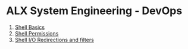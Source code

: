 # ALX System Engineering - DevOps

1. [Shell Basics](./0x00-shell_basics)
2. [Shell Permissions](./0x01-shell_permissions)
3. [Shell I/O Redirections and filters](./0x02-shell_redirections)
